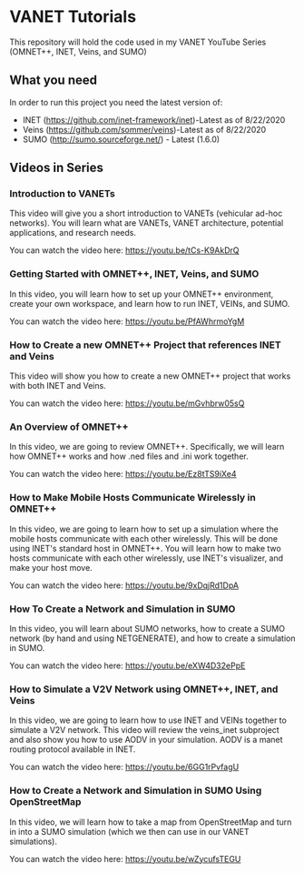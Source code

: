 # VANET Tutorials
This repository will hold the code used in my VANET YouTube Series (OMNET++, INET, Veins, and SUMO)

## What you need

In order to run this project you need the latest version of:
* INET (https://github.com/inet-framework/inet)-Latest as of 8/22/2020
* Veins (https://github.com/sommer/veins)-Latest as of 8/22/2020
* SUMO (http://sumo.sourceforge.net/) - Latest (1.6.0)

## Videos in Series

### Introduction to VANETs

This video will give you a short introduction to VANETs (vehicular ad-hoc networks). You will learn what are VANETs, VANET architecture, potential applications, and research needs. 

You can watch the video here: https://youtu.be/tCs-K9AkDrQ

### Getting Started with OMNET++, INET, Veins, and SUMO

In this video, you will learn how to set up your OMNET++ environment, create your own workspace, and learn how to run INET, VEINs, and SUMO. 

You can watch the video here: https://youtu.be/PfAWhrmoYgM

### How to Create a new OMNET++ Project that references INET and Veins

This video will show you how to create a new OMNET++ project that works with both INET and Veins.

You can watch the video here: https://youtu.be/mGvhbrw05sQ

### An Overview of OMNET++

In this video, we are going to review OMNET++. Specifically, we will learn how OMNET++ works and how .ned files and .ini work together.

You can watch the video here: https://youtu.be/Ez8tTS9iXe4

### How to Make Mobile Hosts Communicate Wirelessly in OMNET++

In this video, we are going to learn how to set up a simulation where the mobile hosts communicate with each other wirelessly. This will be done using INET's standard host in OMNET++. You will learn how to make two hosts communicate with each other wirelessly, use INET's visualizer, and make your host move.

You can watch the video here: https://youtu.be/9xDqjRd1DpA

### How To Create a Network and Simulation in SUMO

In this video, you will learn about SUMO networks, how to create a SUMO network (by hand and using NETGENERATE), and how to create a simulation in SUMO.

You can watch the video here: https://youtu.be/eXW4D32ePpE

### How to Simulate a V2V Network using OMNET++, INET, and Veins

In this video, we are going to learn how to use INET and VEINs together to simulate a V2V network. This video will review the veins_inet subproject and also show you how to use AODV in your simulation. AODV is a manet routing protocol available in INET.

You can watch the video here: https://youtu.be/6GG1rPvfagU

### How to Create a Network and Simulation in SUMO Using OpenStreetMap

In this video, we will learn how to take a map from OpenStreetMap and turn in into a SUMO simulation (which we then can use in our VANET simulations).

You can watch the video here: https://youtu.be/wZycufsTEGU

